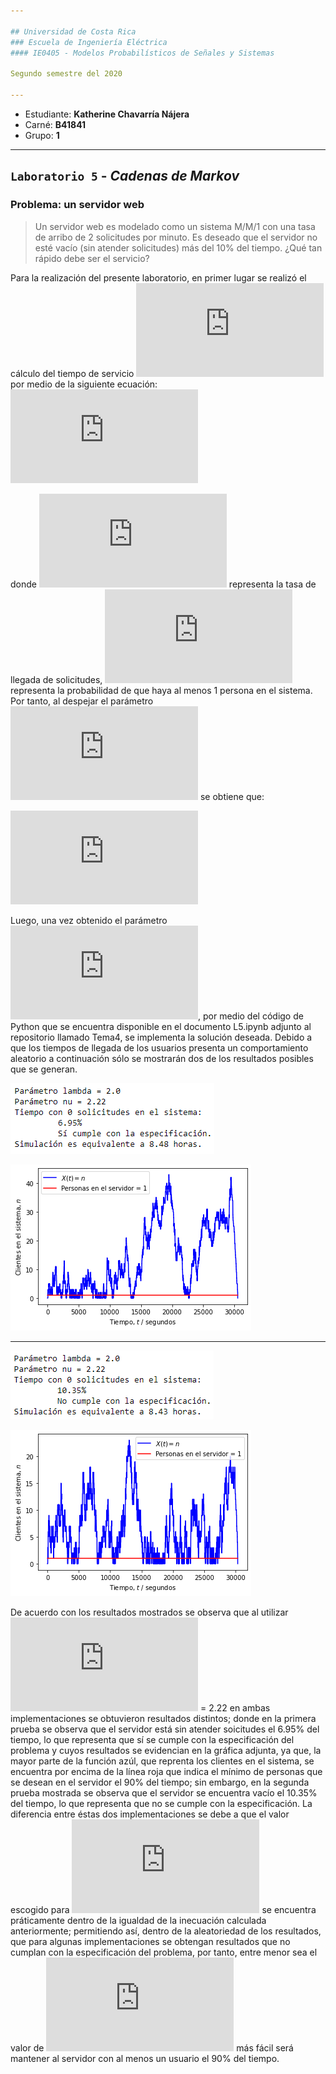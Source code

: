 ```yaml
---

## Universidad de Costa Rica
### Escuela de Ingeniería Eléctrica
#### IE0405 - Modelos Probabilísticos de Señales y Sistemas

Segundo semestre del 2020

---
```


* Estudiante: **Katherine Chavarría Nájera**
* Carné: **B41841**
* Grupo: **1**
---

## `Laboratorio 5` - *Cadenas de Markov*
### Problema: un servidor web

> Un servidor web es modelado como un sistema M/M/1 con una tasa de arribo de 2 solicitudes por minuto. Es deseado que el servidor no esté vacío (sin atender solicitudes) más del 10% del tiempo. ¿Qué tan rápido debe ser el servicio?

Para la realización del presente laboratorio, en primer lugar se realizó el cálculo del tiempo de servicio ![](https://latex.codecogs.com/gif.latex?%5Cupsilon) por medio de la siguiente ecuación: 
![](https://latex.codecogs.com/gif.latex?%5Crho%5E1%20%3D%5Cleft%28%20%5Cfrac%7B%5Clambda%7D%7B%5Cnu%7D%20%5Cright%29%5E1%20%5Cgeq%200.9%20%5C%5C)

donde ![](https://latex.codecogs.com/gif.latex?%5Clambda) representa la tasa de llegada de solicitudes, ![](https://latex.codecogs.com/gif.latex?%5Crho%5E%7B1%7D) representa la probabilidad de que haya al menos 1 persona en el sistema. Por tanto, al despejar el parámetro ![](https://latex.codecogs.com/gif.latex?%5Cupsilon) se obtiene que:

![](https://latex.codecogs.com/gif.latex?%5Cnu%5E%7B1%7D%20%5Cleq%20%5Cfrac%7B%5Clambda%5E%7B1%7D%7D%7B0.9%7D%3D2.22%20%5CRightarrow%20%5Cnu%20%5Cleq%202.22)

Luego, una vez obtenido el parámetro ![](https://latex.codecogs.com/gif.latex?%5Cupsilon), por medio del código de Python que se encuentra disponible en el documento L5.ipynb adjunto al repositorio llamado Tema4, se implementa la solución deseada. Debido a que los tiempos de llegada de los usuarios presenta un comportamiento aleatorio a continuación sólo se mostrarán dos de los resultados posibles que se generan. 

![](Figuras/Figura%201.png) 

![](Figuras/Figura%201.1.png)

---

![](Figuras/Figura%202.png)

![](Figuras/Figura%202.1.png)

De acuerdo con los resultados mostrados se observa que al utilizar ![](https://latex.codecogs.com/gif.latex?%5Cupsilon) = 2.22 en ambas implementaciones se obtuvieron resultados distintos; donde en la primera prueba se observa que el servidor está sin atender soicitudes el 6.95% del tiempo, lo que representa que sí se cumple con la especificación del problema y cuyos resultados se evidencian en la gráfica adjunta, ya que, la mayor parte de la función azúl, que reprenta los clientes en el sistema, se encuentra por encima de la línea roja que indica el mínimo de personas que se desean en el servidor el 90% del tiempo; sin embargo, en la segunda prueba mostrada se observa que el servidor se encuentra vacío el 10.35% del tiempo, lo que representa que no se cumple con la especificación. La diferencia entre éstas dos implementaciones se debe a que el valor escogido para ![](https://latex.codecogs.com/gif.latex?%5Cupsilon) se encuentra práticamente dentro de la igualdad de la inecuación calculada anteriormente; permitiendo así, dentro de la aleatoriedad de los resultados, que para algunas implementaciones se obtengan resultados que no cumplan con la especificación del problema, por tanto, entre menor sea el valor de ![](https://latex.codecogs.com/gif.latex?%5Cupsilon) más fácil será mantener al servidor con al menos un usuario el 90% del tiempo.      

